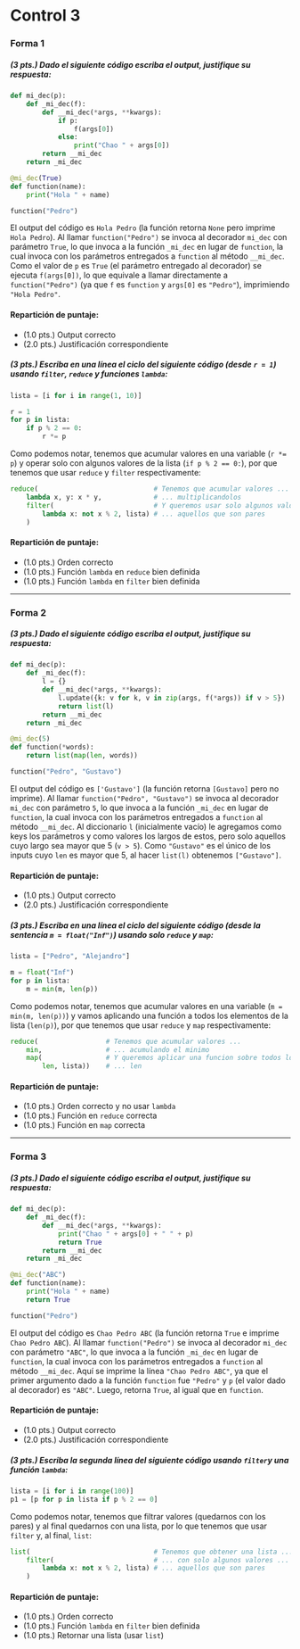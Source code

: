 ﻿# Control 3

### Forma 1

##### (3 pts.) Dado el siguiente código escriba el output, justifique su respuesta:
```python
def mi_dec(p):
    def _mi_dec(f):
        def __mi_dec(*args, **kwargs):
            if p:
                f(args[0])
            else:
                print("Chao " + args[0])
        return __mi_dec
    return _mi_dec

@mi_dec(True)
def function(name):
    print("Hola " + name)

function("Pedro")
```

El output del código es `Hola Pedro` (la función retorna `None` pero imprime `Hola Pedro`). Al llamar `function("Pedro")` se invoca al decorador `mi_dec` con parámetro `True`, lo que invoca a la función `_mi_dec` en lugar de `function`, la cual invoca con los parámetros entregados a `function` al método `__mi_dec`. Como el valor de `p` es `True` (el parámetro entregado al decorador) se ejecuta `f(args[0])`, lo que equivale a llamar directamente a `function("Pedro")` (ya que `f` es `function` y `args[0]` es `"Pedro"`), imprimiendo `"Hola Pedro"`.

#### Repartición de puntaje:
* (1.0 pts.) Output correcto
* (2.0 pts.) Justificación correspondiente 

##### (3 pts.) Escriba en una línea el ciclo del siguiente código (desde `r = 1`) usando `filter`, `reduce` y funciones `lambda`:
```python
lista = [i for i in range(1, 10)]

r = 1
for p in lista:
    if p % 2 == 0:
        r *= p
```

Como podemos notar, tenemos que acumular valores en una variable (`r *= p`) y operar solo con algunos valores de la lista (`if p % 2 == 0:`), por que tenemos que usar `reduce` y `filter` respectivamente:

```python
reduce(								# Tenemos que acumular valores ...
	lambda x, y: x * y, 			# ... multiplicandolos
	filter(							# Y queremos usar solo algunos valores ...
		lambda x: not x % 2, lista)	# ... aquellos que son pares
	)
```

#### Repartición de puntaje:
* (1.0 pts.) Orden correcto
* (1.0 pts.) Función `lambda` en `reduce` bien definida
* (1.0 pts.) Función `lambda` en `filter` bien definida

----------

### Forma 2

##### (3 pts.) Dado el siguiente código escriba el output, justifique su respuesta:
```python
def mi_dec(p):
    def _mi_dec(f):
        l = {}
        def __mi_dec(*args, **kwargs):
            l.update({k: v for k, v in zip(args, f(*args)) if v > 5})
            return list(l)
        return __mi_dec
    return _mi_dec

@mi_dec(5)
def function(*words):
    return list(map(len, words))

function("Pedro", "Gustavo")
```

El output del código es `['Gustavo']` (la función retorna `[Gustavo]` pero no imprime). Al llamar `function("Pedro", "Gustavo")` se invoca al decorador `mi_dec` con parámetro `5`, lo que invoca a la función `_mi_dec` en lugar de `function`, la cual invoca con los parámetros entregados a `function` al método `__mi_dec`. Al diccionario `l` (inicialmente vacío) le agregamos como keys los parámetros y como valores los largos de estos, pero solo aquellos cuyo largo sea mayor que 5 (`v > 5`). Como `"Gustavo"` es el único de los inputs cuyo `len` es mayor que 5, al hacer `list(l)` obtenemos `["Gustavo"]`.

#### Repartición de puntaje:
* (1.0 pts.) Output correcto
* (2.0 pts.) Justificación correspondiente 

##### (3 pts.) Escriba en una línea el ciclo del siguiente código (desde la sentencia `m = float("Inf")`) usando solo `reduce` y `map`:
```python
lista = ["Pedro", "Alejandro"]

m = float("Inf")
for p in lista:
    m = min(m, len(p))
```

Como podemos notar, tenemos que acumular valores en una variable (`m = min(m, len(p))`) y vamos aplicando una función a todos los elementos de la lista (`len(p)`), por que tenemos que usar `reduce` y `map` respectivamente:

```python
reduce(					# Tenemos que acumular valores ...
	min, 				# ... acumulando el minimo
	map(				# Y queremos aplicar una funcion sobre todos los elementos ...
		len, lista))	# ... len
```

#### Repartición de puntaje:
* (1.0 pts.) Orden correcto y no usar `lambda`
* (1.0 pts.) Función en `reduce` correcta
* (1.0 pts.) Función en `map` correcta

----------

### Forma 3

##### (3 pts.) Dado el siguiente código escriba el output, justifique su respuesta:
```python
def mi_dec(p):
    def _mi_dec(f):
        def __mi_dec(*args, **kwargs):
            print("Chao " + args[0] + " " + p)
            return True
        return __mi_dec
    return _mi_dec

@mi_dec("ABC")
def function(name):
    print("Hola " + name)
    return True

function("Pedro")
```

El output del código es `Chao Pedro ABC` (la función retorna `True` e imprime `Chao Pedro ABC`). Al llamar `function("Pedro")` se invoca al decorador `mi_dec` con parámetro `"ABC"`, lo que invoca a la función `_mi_dec` en lugar de `function`, la cual invoca con los parámetros entregados a `function` al método `__mi_dec`. Aquí se imprime la línea `"Chao Pedro ABC"`, ya que el primer argumento dado a la función `function` fue `"Pedro"` y `p` (el valor dado al decorador) es `"ABC"`. Luego, retorna `True`, al igual que en `function`.

#### Repartición de puntaje:
* (1.0 pts.) Output correcto
* (2.0 pts.) Justificación correspondiente 

##### (3 pts.) Escriba la segunda línea del siguiente código usando `filter`y una función `lambda`:
```python
lista = [i for i in range(100)]
p1 = [p for p in lista if p % 2 == 0]
```

Como podemos notar, tenemos que filtrar valores (quedarnos con los pares) y al final quedarnos con una lista, por lo que tenemos que usar `filter` y, al final, `list`:

```python
list(								# Tenemos que obtener una lista ...
	filter(							# ... con solo algunos valores ...
		lambda x: not x % 2, lista)	# ... aquellos que son pares
	)
```

#### Repartición de puntaje:
* (1.0 pts.) Orden correcto
* (1.0 pts.) Función `lambda` en `filter` bien definida
* (1.0 pts.) Retornar una lista (usar `list`)
